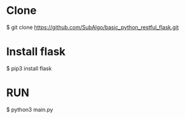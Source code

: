 # Clone
$ git clone https://github.com/SubAlgo/basic_python_restful_flask.git

# Install flask
$ pip3 install flask

# RUN
$ python3 main.py